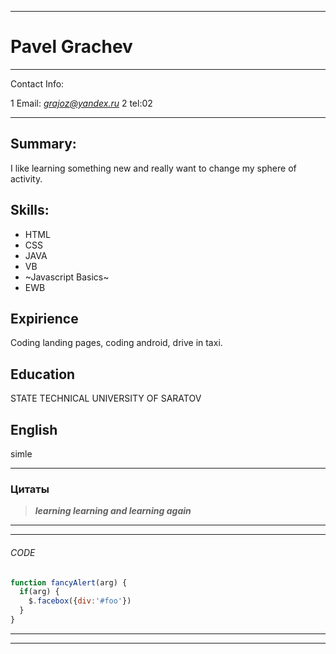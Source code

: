 ***

# Pavel Grachev

***

Contact Info:

1 Email: *grajoz@yandex.ru*
2 tel:02

***

## Summary:
I like learning something new and really want to change my sphere of activity.

## Skills:
* HTML
* CSS
* JAVA
* VB
* ~Javascript Basics~
* EWB


## Expirience
Coding landing pages, coding android, drive in taxi.

## Education
STATE TECHNICAL UNIVERSITY OF SARATOV

## English
simle

***

### Цитаты
> ***learning learning and learning again***

***
***
###### CODE

```javascript
function fancyAlert(arg) {
  if(arg) {
    $.facebox({div:'#foo'})
  }
}
```
***
***